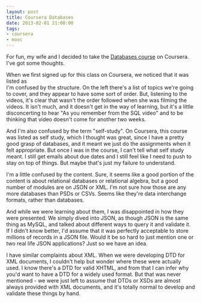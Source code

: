 ```yaml
---
layout: post 
title: Coursera Databases 
date: 2013-02-01 21:00:00
tags:
- coursera
- mooc
---
```

For fun, my wife and I decided to take the [Databases course](https://class.coursera.org/db/class/index) on Coursera. I've got some thoughts.

When we first signed up for this class on Coursera, we noticed that it was listed as  
 I'm confused by the structure. On the left there's a list of topics we're going to cover, and they appear to have some sort of order. But, listening to the videos, it's clear that wasn't the order followed when she was filming the videos. It isn't much, and it doesn't get in the way of learning, but it's a little disconcerting to hear "As you remember from the SQL video" and to be thinking that video doesn't come for another two weeks.

And I'm also confused by the term "self-study". On Coursera, this course was listed as self study, which I thought was great, since I have a pretty good grasp of databases, and it meant we just do the assignments when it felt appropriate. But once I was in the course, I can't tell what self study meant. I still get emails about due dates and I still feel like I need to push to stay on top of things. But maybe that's just my failure to understand.

I'm a little confused by the content. Sure, it seems like a good portion of the content is about relational databases or relational algebra, but a good number of modules are on JSON or XML. I'm not sure how those are any more databases than PSDs or CSVs. Seems like they're data interchange formats, rather than databases.

And while we were learning about them, I was disappointed in how they were presented. We simply dived into JSON, as though JSON is the same thing as MySQL, and talked about different ways to query it and validate it. If I didn't know better, I'd assume that it was perfectly acceptable to store millions of records in a JSON file. Would it be so hard to just mention one or two real life JSON applications? Just so we have an idea.

I have similar complaints about XML. When we were developing DTD for XML documents, I couldn't help but wonder where these were actually used. I know there's a DTD for valid XHTML, and from that I can infer why you'd want to have a DTD for a widely used format. But that was never mentioned - we were just left to assume that DTDs or XSDs are almost always provided with XML documents, and it's totally normal to develop and validate these things by hand.

 
